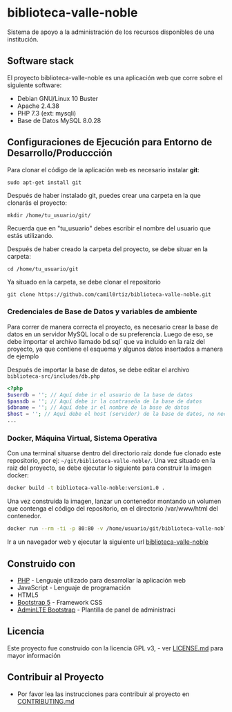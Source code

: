 # biblioteca-valle-noble

Sistema de apoyo a la administración de los recursos disponibles de una institución.

## Software stack
El proyecto biblioteca-valle-noble es una aplicación web que corre sobre el siguiente software:

- Debian GNU/Linux 10 Buster
- Apache 2.4.38
- PHP 7.3 (ext: mysqli)
- Base de Datos MySQL 8.0.28

## Configuraciones de Ejecución para Entorno de Desarrollo/Produccción

Para clonar el código de la aplicación web es necesario instalar **git**:

`sudo apt-get install git`

Después de haber instalado git, puedes crear una carpeta en la que clonarás el proyecto:

`mkdir /home/tu_usuario/git/`

Recuerda que en "tu_usuario" debes escribir el nombre del usuario que estás utilizando.

Después de haber creado la carpeta del proyecto, se debe situar en la carpeta:

`cd /home/tu_usuario/git`

Ya situado en la carpeta, se debe clonar el repositorio

`git clone https://github.com/camil0rtiz/biblioteca-valle-noble.git`

### Credenciales de Base de Datos y variables de ambiente

Para correr de manera correcta el proyecto, es necesario crear la base de datos en un servidor MySQL local o de su preferencia. Luego de eso, se debe importar el archivo llamado bd.sql` que va incluído en la raíz del proyecto, ya que contiene el esquema y algunos datos insertados a manera de ejemplo

Después de importar la base de datos, se debe editar el archivo `biblioteca-src/includes/db.php` 

```php
<?php
$userdb = ''; // Aquí debe ir el usuario de la base de datos
$passdb = ''; // Aquí debe ir la contraseña de la base de datos
$dbname = ''; // Aquí debe ir el nombre de la base de datos
$host = ''; // Aquí debe el host (servidor) de la base de datos, no necesariamente debe estar en el servidor donde se encuentra la aplicación web
...
```


### Docker, Máquina Virtual, Sistema Operativa
Con una terminal situarse dentro del directorio raiz donde fue clonado este repositorio, por ej: `~/git/biblioteca-valle-noble/`.
Una vez situado en la raiz del proyecto, se debe ejecutar lo siguiente para construir la imagen docker:

```bash
docker build -t biblioteca-valle-noble:version1.0 .

```

Una vez construida la imagen, lanzar un contenedor montando un volumen que contenga el código del repositorio, en el directorio /var/www/html del contenedor.

```bash
docker run --rm -ti -p 80:80 -v /home/usuario/git/biblioteca-valle-noble/biblioteca-src/:/var/www/html biblioteca-valle-noble:version1.0
```


Ir a un navegador web y ejecutar la siguiente url [biblioteca-valle-noble](http://localhost/index.php)

## Construido con

- [PHP](https://php.net/) - Lenguaje utilizado para desarrollar la aplicación web
- JavaScript - Lenguaje de programación
- HTML5
- [Bootstrap 5](https://getbootstrap.com/) - Framework CSS
- [AdminLTE Bootstrap](https://adminlte.io/) - Plantilla de panel de administraci


## Licencia

Este proyecto fue construido con la licencia GPL v3, - ver [LICENSE.md](LICENSE.md) para mayor información


## Contribuir al Proyecto

- Por favor lea las instrucciones para contribuir al proyecto en [CONTRIBUTING.md](CONTRIBUTING.md)
